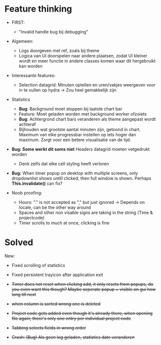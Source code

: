 # Feature thinking
- FIRST:
  - "Invalid handle bug bij debugging"

- Algemeen:
  - Logs doorgeven met ref, zoals bij theme
  - Logica van UI doorspelen naar andere plaatsen, zodat UI kleiner wordt en meer functie in andere classes komen waar dit hergebruikt kan worden

- Interessante features:
  - Selection datagrid: Minuten optellen en uren/vakjes weergeven voor in te vullen op hydra -> Zou heel gemakkelijk zijn

- Statistics
  - **Bug**: Background moet stoppen bij laatste chart bar
  - Feature: Moet geladen worden met background worker ofzoiets
  - **Bug**: Achtergrond chart bars veranderen als theme aangepast wordt achteraf
  - Bijhouden wat grootste aantal minuten zijn, getoond in chart. Maximum van elke progressbar instellen op iets hoger dan maximum. Zorgt voor een betere visualisatie van de tijd.


- **Bug: Some werkt dit soms niet** Headers datagrid moeten vetgedrukt worden
  - Denk zelfs dat elke cell styling heeft verloren

- **Bug:** When timer popup on desktop with multiple screens, only dropdownlist shows untill clicked, then full window is shown. Perhaps **This.invalidate()** can fix?

- Noob proofing:
  - Hours: "." is not accepted as "," but just ignored -> Depends on locale, can be the other way around
  - Spaces and other non visable signs are taking in the string (Time & projectcode)
  - Timer scrolls to much at once, clicking is fine


# Solved
New:
  - Fixed scrolling of statistics
  - Fixed persistent trayicon after application exit


- ~~Timer does not reset when clicking add, it only resets from popups, do you even want this though? Maybe seperate popup + visible on gui how long till next~~
- ~~when column is sorted wrong one is deleted~~
- ~~Project code gets added even though it's already there, when opening file again, there's only one entry per individual project code~~
- ~~Tabbing selects fields in wrong order~~
- ~~Crash: (Bug) Als geen log geladen, statistics date veranderen~~
